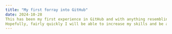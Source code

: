 ```yaml
---
title: "My first forray into GitHub"
date: 2024-10-28
This has been my first experience in GitHub and with anything resembling coding. It has been fairly intuitive once I have got my head round the basics and already have a multitude of different things I want to do with it flying round my head. 
Hopefully, fairly quickly I will be able to increase my skills and be able to move on from basic use to more in depth cases.
---
```

